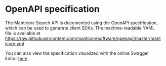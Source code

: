 # OpenAPI specification

The Manticore Search API is documented using the OpenAPI specification, which can be used to generate client SDKs. The machine-readable YAML file is available at https://raw.githubusercontent.com/manticoresoftware/openapi/master/manticore.yml

You can also view the specification visualized with the online Swagger Editor [here](https://editor.swagger.io).
<!-- proofread -->

